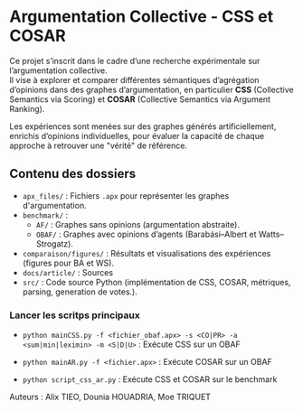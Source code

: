# Argumentation Collective - CSS et COSAR

Ce projet s’inscrit dans le cadre d’une recherche expérimentale sur l’argumentation collective.  
Il vise à explorer et comparer différentes sémantiques d’agrégation d’opinions dans des graphes d’argumentation, en particulier **CSS** (Collective Semantics via Scoring) et **COSAR** (Collective Semantics via Argument Ranking).

Les expériences sont menées sur des graphes générés artificiellement, enrichis d’opinions individuelles, pour évaluer la capacité de chaque approche à retrouver une "vérité" de référence.

## Contenu des dossiers

- `apx_files/` : Fichiers `.apx` pour représenter les graphes d'argumentation.
- `benchmark/` :
  - `AF/` : Graphes sans opinions (argumentation abstraite).
  - `OBAF/` : Graphes avec opinions d’agents (Barabási–Albert et Watts–Strogatz).
- `comparaison/figures/` : Résultats et visualisations des expériences (figures pour BA et WS).
- `docs/article/` : Sources
- `src/` : Code source Python (implémentation de CSS, COSAR, métriques, parsing, generation de votes.).

### Lancer les scritps principaux

- `python mainCSS.py -f <fichier_obaf.apx> -s <CO|PR> -a <sum|min|leximin> -m <S|D|U>` : Exécute CSS sur un OBAF
- `python mainAR.py -f <fichier.apx>` : Exécute COSAR sur un OBAF

- `python script_css_ar.py` : Exécute CSS et COSAR sur le benchmark

Auteurs : Alix TIEO, Dounia HOUADRIA, Moe TRIQUET
